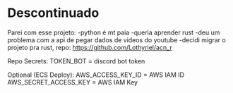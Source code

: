 # Descontinuado

Parei com esse projeto:
-python é mt paia
-queria aprender rust
-deu um problema com a api de pegar dados de videos do youtube
-decidi migrar o projeto pra rust, repo: https://github.com/Lothyriel/acn_r

Repo Secrets:
TOKEN_BOT = discord bot token

Optional (ECS Deploy):
AWS_ACCESS_KEY_ID = AWS IAM ID
AWS_SECRET_ACCESS_KEY = AWS IAM Key
